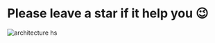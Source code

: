 <h1>Please leave a star if it help you 😉</h1>

![architecture hs](https://github.com/user-attachments/assets/d6ce3d36-2873-45f3-8c8c-eb2dacea2217)
